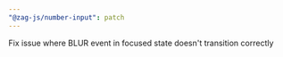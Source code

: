 ```yaml
---
"@zag-js/number-input": patch
---
```


Fix issue where BLUR event in focused state doesn't transition correctly
